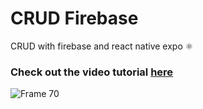 # CRUD Firebase
CRUD with firebase and react native expo ⚛️

### Check out the video tutorial [here](https://www.youtube.com/watch?v=2lkfcEsTkg0)
![Frame 70](https://user-images.githubusercontent.com/43630417/167732099-642670f3-277c-4c2b-b043-d3f6dfa9cbde.png)

